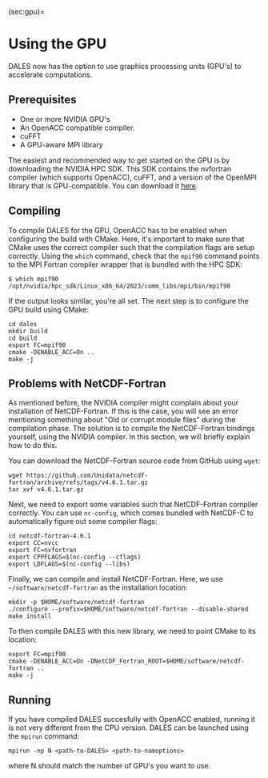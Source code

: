 (sec:gpu)=
# Using the GPU
DALES now has the option to use graphics processing units (GPU's) to accelerate computations. 

## Prerequisites

- One or more NVIDIA GPU's
- An OpenACC compatible compiler.
- cuFFT
- A GPU-aware MPI library

The easiest and recommended way to get started on the GPU is by downloading the NVIDIA HPC SDK. This SDK contains the nvfortran compiler (which supports OpenACC), cuFFT, and a version of the OpenMPI library that is GPU-compatible. You can download it [here](https://developer.nvidia.com/hpc-sdk-downloads).

## Compiling

To compile DALES for the GPU, OpenACC has to be enabled when configuring the build with CMake. Here, it's important to make sure that CMake uses the correct compiler such that the compilation flags are setup correctly. Using the `which` command, check that the `mpif90` command points to the MPI Fortran compiler wrapper that is bundled with the HPC SDK:

```{code} bash
$ which mpif90
/opt/nvidia/hpc_sdk/Linux_x86_64/2023/comm_libs/mpi/bin/mpif90
```

If the output looks similar, you're all set. The next step is to configure the GPU build using CMake:

```{code} bash
cd dales
mkdir build
cd build
export FC=mpif90
cmake -DENABLE_ACC=On ..
make -j
```

## Problems with NetCDF-Fortran

As mentioned before, the NVIDIA compiler might complain about your installation of NetCDF-Fortran. If this is the case, you will see an error mentioning something about "Old or corrupt module files" during the compilation phase. The solution is to compile the NetCDF-Fortran bindings yourself, using the NVIDIA compiler. In this section, we will briefly explain how to do this.

You can download the NetCDF-Fortran source code from GitHub using `wget`:

```{code} bash
wget https://github.com/Unidata/netcdf-fortran/archive/refs/tags/v4.6.1.tar.gz
tar xvf v4.6.1.tar.gz
```

Next, we need to export some variables such that NetCDF-Fortran compiler correctly. You can use `nc-config`, which comes bundled with NetCDF-C to automatically figure out some compiler flags:
```{code} bash
cd netcdf-fortran-4.6.1
export CC=nvcc
export FC=nvfortran
export CPPFLAGS=$(nc-config --cflags)
export LDFLAGS=$(nc-config --libs)
```

Finally, we can compile and install NetCDF-Fortran. Here, we use `~/software/netcdf-fortran` as the installation location:
```{code} bash
mkdir -p $HOME/software/netcdf-fortran
./configure --prefix=$HOME/software/netcdf-fortran --disable-shared
make install
```

To then compile DALES with this new library, we need to point CMake to its location:

```{code} bash
export FC=mpif90
cmake -DENABLE_ACC=On -DNetCDF_Fortran_ROOT=$HOME/software/netcdf-fortran ..
make -j
```

## Running

If you have compiled DALES succesfully with OpenACC enabled, running it is not very different from the CPU version. DALES can be launched using the `mpirun` command:

```{code} bash
mpirun -np N <path-to-DALES> <path-to-namoptions>
```

where N should match the number of GPU's you want to use. 